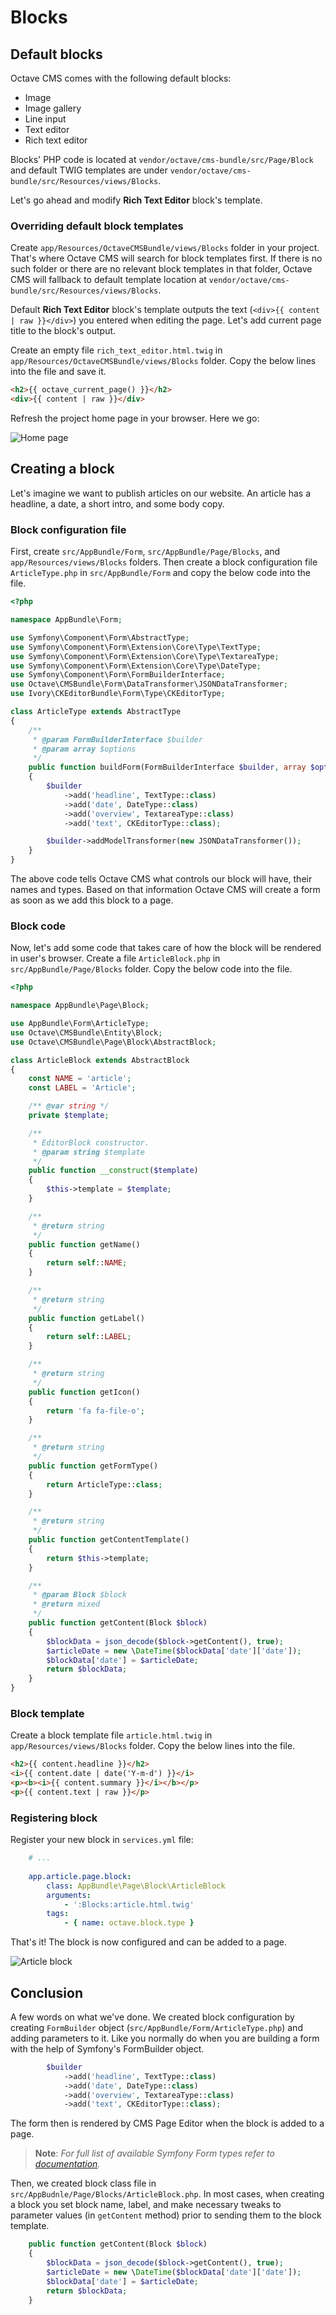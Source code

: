 Blocks
======

## Default blocks

Octave CMS comes with the following default blocks:

* Image
* Image gallery
* Line input
* Text editor
* Rich text editor

Blocks' PHP code is located at `vendor/octave/cms-bundle/src/Page/Block` and default TWIG templates are under `vendor/octave/cms-bundle/src/Resources/views/Blocks`.

Let's go ahead and modify **Rich Text Editor** block's template.

### Overriding default block templates

Create `app/Resources/OctaveCMSBundle/views/Blocks` folder in your project. 
That's where Octave CMS will search for block templates first. 
If there is no such folder or there are no relevant block templates in that folder, Octave CMS will fallback to default template location at `vendor/octave/cms-bundle/src/Resources/views/Blocks`.

Default **Rich Text Editor** block's template outputs the text (`<div>{{ content | raw }}</div>`) you entered when editing the page. 
Let's add current page title to the block's output. 

Create an empty file `rich_text_editor.html.twig` in `app/Resources/OctaveCMSBundle/views/Blocks` folder. 
Copy the below lines into the file and save it.    

```html
<h2>{{ octave_current_page() }}</h2>
<div>{{ content | raw }}</div>
```

Refresh the project home page in your browser. Here we go:

![Home page](http://img.octavecms.com/assets/images/developers-guide/07-hello-wolrd-page-title.png)

## Creating a block

Let's imagine we want to publish articles on our website. 
An article has a headline, a date, a short intro, and some body copy. 
  
### Block configuration file

First, create `src/AppBundle/Form`, `src/AppBundle/Page/Blocks`, and `app/Resources/views/Blocks` folders. 
Then create a block configuration file `ArticleType.php` in `src/AppBundle/Form` and copy the below code into the file. 

```php
<?php

namespace AppBundle\Form;

use Symfony\Component\Form\AbstractType;
use Symfony\Component\Form\Extension\Core\Type\TextType;
use Symfony\Component\Form\Extension\Core\Type\TextareaType;
use Symfony\Component\Form\Extension\Core\Type\DateType;
use Symfony\Component\Form\FormBuilderInterface;
use Octave\CMSBundle\Form\DataTransformer\JSONDataTransformer;
use Ivory\CKEditorBundle\Form\Type\CKEditorType;

class ArticleType extends AbstractType
{
    /**
     * @param FormBuilderInterface $builder
     * @param array $options
     */
    public function buildForm(FormBuilderInterface $builder, array $options)
    {
        $builder
            ->add('headline', TextType::class)
            ->add('date', DateType::class)
            ->add('overview', TextareaType::class)
            ->add('text', CKEditorType::class);

        $builder->addModelTransformer(new JSONDataTransformer());
    }
}
```

The above code tells Octave CMS what controls our block will have, their names and types. 
Based on that information Octave CMS will create a form as soon as we add this block to a page. 

### Block code

Now, let's add some code that takes care of how the block will be rendered in user's browser.
Create a file `ArticleBlock.php` in `src/AppBundle/Page/Blocks` folder. Copy the below code into the file.

```php
<?php

namespace AppBundle\Page\Block;

use AppBundle\Form\ArticleType;
use Octave\CMSBundle\Entity\Block;
use Octave\CMSBundle\Page\Block\AbstractBlock;

class ArticleBlock extends AbstractBlock
{
    const NAME = 'article';
    const LABEL = 'Article';

    /** @var string */
    private $template;

    /**
     * EditorBlock constructor.
     * @param string $template
     */
    public function __construct($template)
    {
        $this->template = $template;
    }

    /**
     * @return string
     */
    public function getName()
    {
        return self::NAME;
    }

    /**
     * @return string
     */
    public function getLabel()
    {
        return self::LABEL;
    }

    /**
     * @return string
     */
    public function getIcon()
    {
        return 'fa fa-file-o';
    }

    /**
     * @return string
     */
    public function getFormType()
    {
        return ArticleType::class;
    }

    /**
     * @return string
     */
    public function getContentTemplate()
    {
        return $this->template;
    }

    /**
     * @param Block $block
     * @return mixed
     */
    public function getContent(Block $block)
    {
        $blockData = json_decode($block->getContent(), true);
        $articleDate = new \DateTime($blockData['date']['date']);
        $blockData['date'] = $articleDate;
        return $blockData;
    }
}
```

### Block template

Create a block template file `article.html.twig` in `app/Resources/views/Blocks` folder. 
Copy the below lines into the file.  

```html
<h2>{{ content.headline }}</h2>
<i>{{ content.date | date('Y-m-d') }}</i>
<p><b><i>{{ content.summary }}</i></b></p>
<p>{{ content.text | raw }}</p>
```

### Registering block

Register your new block in `services.yml` file:

```yaml
    # ...
    
    app.article.page.block:
        class: AppBundle\Page\Block\ArticleBlock
        arguments:
            - ':Blocks:article.html.twig'
        tags:
            - { name: octave.block.type }
```

That's it! The block is now configured and can be added to a page. 

![Article block](http://img.octavecms.com/assets/images/developers-guide/08-article-block.png?a=1)

## Conclusion

A few words on what we've done. 
We created block configuration by creating `FormBuilder` object (`src/AppBundle/Form/ArticleType.php`) and adding parameters to it. 
Like you normally do when you are building a form with the help of Symfony's FormBuilder object. 

```php
        $builder
            ->add('headline', TextType::class)
            ->add('date', DateType::class)
            ->add('overview', TextareaType::class)
            ->add('text', CKEditorType::class);
```

The form then is rendered by CMS Page Editor when the block is added to a page. 

>**Note**: _For full list of available Symfony Form types refer to [documentation](https://symfony.com/doc/current/reference/forms/types.html)._

Then, we created block class file in `src/AppBudnle/Page/Blocks/ArticleBlock.php`. 
In most cases, when creating a block you set block name, label, and make necessary tweaks to parameter values (in `getContent` method) prior to sending them to the block template. 

```php
    public function getContent(Block $block)
    {
        $blockData = json_decode($block->getContent(), true);
        $articleDate = new \DateTime($blockData['date']['date']);
        $blockData['date'] = $articleDate;
        return $blockData;
    }
```
